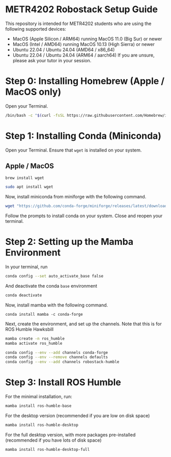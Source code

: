 # METR4202 Robostack Setup Guide
This repository is intended for METR4202 students who are using the following supported devices:
- MacOS (Apple Silicon / ARM64) running MacOS 11.0 (Big Sur) or newer
- MacOS (Intel / AMD64) running MacOS 10.13 (High Sierra) or newer
- Ubuntu 22.04 / Ubuntu 24.04 (AMD64 / x86_64)
- Ubuntu 22.04 / Ubuntu 24.04 (ARM64 / aarch64)
If you are unsure, please ask your tutor in your session.

# Step 0: Installing Homebrew (Apple / MacOS only)
Open your Terminal.
```zsh
/bin/bash -c "$(curl -fsSL https://raw.githubusercontent.com/Homebrew/install/HEAD/install.sh)"
```

# Step 1: Installing Conda (Miniconda)
Open your Terminal.
Ensure that `wget` is installed on your system.
## Apple / MacOS
```zsh
brew install wget
```
```bash
sudo apt install wget
```
Now, install miniconda from miniforge with the following command.
```sh
wget "https://github.com/conda-forge/miniforge/releases/latest/download/Miniforge3-$(uname)-$(uname -m).sh"
```
Follow the prompts to install conda on your system.
Close and reopen your terminal.
# Step 2: Setting up the Mamba Environment
In your terminal, run
```sh
conda config --set auto_activate_base false
```
And deactivate the conda `base` environment
```sh
conda deactivate
```
Now, install mamba with the following command.
```
conda install mamba -c conda-forge
```
Next, create the environment, and set up the channels.
Note that this is for ROS Humble Hawksbill
```sh
mamba create -n ros_humble
mamba activate ros_humble

conda config --env --add channels conda-forge
conda config --env --remove channels defaults
conda config --env --add channels robostack-humble
```
# Step 3: Install ROS Humble
For the minimal installation, run:
```sh
mamba install ros-humble-base
```
For the desktop version (recommended if you are low on disk space)
```sh
mamba install ros-humble-desktop
```
For the full desktop version, with more packages pre-installed (recommended if you have lots of disk space)
```sh
mamba install ros-humble-desktop-full
```

